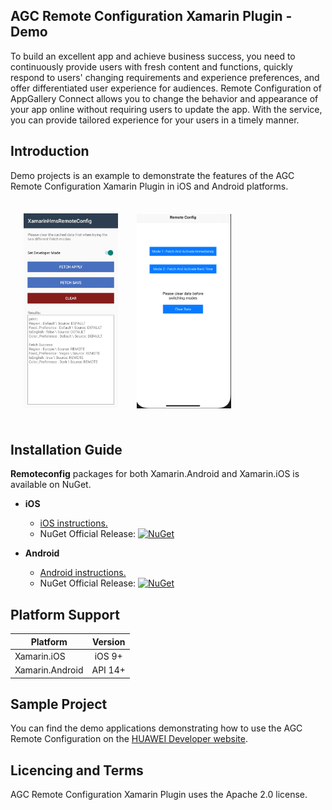 ## AGC Remote Configuration Xamarin Plugin - Demo


To build an excellent app and achieve business success, you need to continuously provide users with fresh content and functions, quickly respond to users' changing requirements and experience preferences, and offer differentiated user experience for audiences. Remote Configuration of AppGallery Connect allows you to change the behavior and appearance of your app online without requiring users to update the app. With the service, you can provide tailored experience for your users in a timely manner.

##  Introduction

Demo projects is an example to demonstrate the features of the AGC Remote Configuration Xamarin Plugin in iOS and Android platforms.

<img src=".docs/mainPageAndroid.jpg" width = 30% height = 30% style="margin:1.5em; margin-right:5px">

<img src=".docs/mainPageiOS.png" width = 30% height = 30% style="margin:1.5em">

##  Installation Guide

**Remoteconfig** packages for both Xamarin.Android and Xamarin.iOS is available on NuGet.

- **iOS** 
   - [iOS instructions.](ios/README.md) 
   -  NuGet Official Release: [![NuGet](https://img.shields.io/nuget/vpre/Huawei.Agconnect.iOS.Remoteconfig.svg?label=NuGet)](https://www.nuget.org/packages/Huawei.Agconnect.iOS.Remoteconfig)

- **Android** 
   - [Android instructions.](android/README.md) 
   -  NuGet Official Release: [![NuGet](https://img.shields.io/nuget/vpre/Huawei.Agconnect.Remoteconfig.svg?label=NuGet)](https://www.nuget.org/packages/Huawei.Agconnect.Remoteconfig)


## Platform Support

|Platform|Version|
| ------------------- | :------------------: |
|Xamarin.iOS|iOS 9+|
|Xamarin.Android|API 14+|

##  Sample Project

You can find the demo applications demonstrating how to use the AGC Remote Configuration on the [HUAWEI Developer website](https://developer.huawei.com/consumer/en/doc/development/AppGallery-connect-Guides/agc-introduction).


## Licencing and Terms

AGC Remote Configuration Xamarin Plugin uses the Apache 2.0 license.